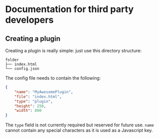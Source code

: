 # Documentation for third party developers

## Creating a plugin
Creating a plugin is really simple: just use this directory structure:

```
folder
├── index.html
└── config.json
```

The config file needs to contain the following:

``` json
{
    "name": "MyAwesomePlugin",
    "file": "index.html",
    "type": "plugin",
    "height": 250,
    "width": 800
}
```

The `type` field is not currently required but reserved for future use. `name`
cannot contain any special characters as it is used as a Javascript key.

